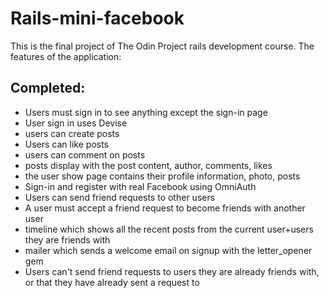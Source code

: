 # Rails-mini-facebook
This is the final project of The Odin Project rails development course. 
The features of the application: 

## Completed:
- Users must sign in to see anything except the sign-in page
- User sign in uses Devise
- users can create posts
- Users can like posts
- users can comment on posts
- posts display with the post content, author, comments, likes
- the user show page contains their profile information, photo, posts
- Sign-in and register with real Facebook using OmniAuth
- Users can send friend requests to other users
- A user must accept a friend request to become friends with another user
- timeline which shows all the recent posts from the current user+users they are friends with
- mailer which sends a welcome email on signup with the letter_opener gem
- Users can't send friend requests to users they are already friends with, or that they have already sent a request to 

